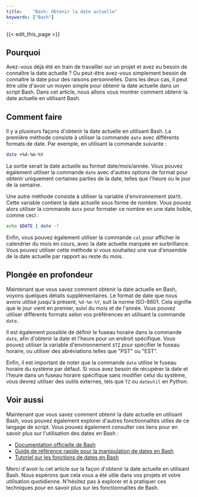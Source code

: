 ```yaml
---
title:    "Bash: Obtenir la date actuelle"
keywords: ["Bash"]
---
```


{{< edit_this_page >}}

## Pourquoi

Avez-vous déjà été en train de travailler sur un projet et avez eu besoin de connaître la date actuelle ? Ou peut-être avez-vous simplement besoin de connaître la date pour des raisons personnelles. Dans les deux cas, il peut être utile d'avoir un moyen simple pour obtenir la date actuelle dans un script Bash. Dans cet article, nous allons vous montrer comment obtenir la date actuelle en utilisant Bash.

## Comment faire

Il y a plusieurs façons d'obtenir la date actuelle en utilisant Bash. La première méthode consiste à utiliser la commande `date` avec différents formats de date. Par exemple, en utilisant la commande suivante :

```Bash
date +%d-%m-%Y
```

La sortie serait la date actuelle au format date/mois/année. Vous pouvez également utiliser la commande `date` avec d'autres options de format pour obtenir uniquement certaines parties de la date, telles que l'heure ou le jour de la semaine.

Une autre méthode consiste à utiliser la variable d'environnement `$DATE`. Cette variable contient la date actuelle sous forme de nombre. Vous pouvez alors utiliser la commande `date` pour formater ce nombre en une date lisible, comme ceci :

```Bash
echo $DATE | date -f
```

Enfin, vous pouvez également utiliser la commande `cal` pour afficher le calendrier du mois en cours, avec la date actuelle marquée en surbrillance. Vous pouvez utiliser cette méthode si vous souhaitez une vue d'ensemble de la date actuelle par rapport au reste du mois.

## Plongée en profondeur

Maintenant que vous savez comment obtenir la date actuelle en Bash, voyons quelques détails supplémentaires. Le format de date que nous avons utilisé jusqu'à présent, `%d-%m-%Y`, suit la norme ISO-8601. Cela signifie que le jour vient en premier, suivi du mois et de l'année. Vous pouvez utiliser différents formats selon vos préférences en utilisant la commande `date`.

Il est également possible de définir le fuseau horaire dans la commande `date`, afin d'obtenir la date et l'heure pour un endroit spécifique. Vous pouvez utiliser la variable d'environnement `$TZ` pour spécifier le fuseau horaire, ou utiliser des abréviations telles que "PST" ou "EST".

Enfin, il est important de noter que la commande `date` utilise le fuseau horaire du système par défaut. Si vous avez besoin de récupérer la date et l'heure dans un fuseau horaire spécifique sans modifier celui du système, vous devrez utiliser des outils externes, tels que `TZ` ou `dateutil` en Python.

## Voir aussi

Maintenant que vous savez comment obtenir la date actuelle en utilisant Bash, vous pouvez également explorer d'autres fonctionnalités utiles de ce langage de script. Vous pouvez également consulter ces liens pour en savoir plus sur l'utilisation des dates en Bash :

- [Documentation officielle de Bash](https://www.gnu.org/software/bash/manual/html_node/Dates-and-times.html)
- [Guide de référence rapide pour la manipulation de dates en Bash](https://blog.balthazar-rouberol.com/manipulating-dates-in-bash)
- [Tutoriel sur les fonctions de dates en Bash](https://www.tecmint.com/generate-dates-on-linux-using-bash/)

Merci d'avoir lu cet article sur la façon d'obtenir la date actuelle en utilisant Bash. Nous espérons que cela vous a été utile dans vos projets et votre utilisation quotidienne. N'hésitez pas à explorer et à pratiquer ces techniques pour en savoir plus sur les fonctionnalités de Bash.